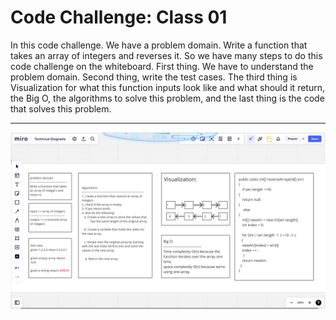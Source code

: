 # Code Challenge: Class 01  

In this code challenge. We have a problem domain. Write a function that takes an array of integers and reverses it. So we have many steps to do this code challenge on the whiteboard. First thing. We have to understand the problem domain. Second thing, write the test cases. The third thing is Visualization for what this function inputs look like and what should it return, the Big O,  the algorithms to solve this problem, and the last thing is the code that solves this problem.
 
 ---

 ![whiteboard image](./Codechalleng01.png)